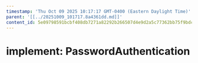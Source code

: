 ```yaml
---
timestamp: 'Thu Oct 09 2025 10:17:17 GMT-0400 (Eastern Daylight Time)'
parent: '[[../20251009_101717.8a4361dd.md]]'
content_id: 5e09798591bcbf408db7271a82292b266507d4e9d2a5c77362bb75f9bdcb7084
---
```


# implement: PasswordAuthentication
